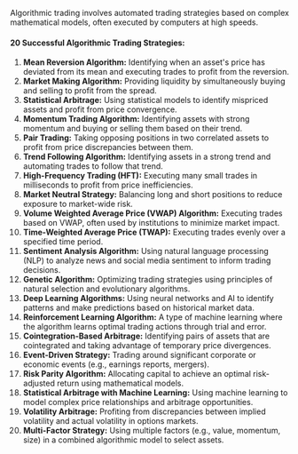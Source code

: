 Algorithmic trading involves automated trading strategies based on complex mathematical models, often executed by computers at high speeds.

#### 20 Successful Algorithmic Trading Strategies:

1. **Mean Reversion Algorithm:** Identifying when an asset's price has deviated from its mean and executing trades to profit from the reversion.
2. **Market Making Algorithm:** Providing liquidity by simultaneously buying and selling to profit from the spread.
3. **Statistical Arbitrage:** Using statistical models to identify mispriced assets and profit from price convergence.
4. **Momentum Trading Algorithm:** Identifying assets with strong momentum and buying or selling them based on their trend.
5. **Pair Trading:** Taking opposing positions in two correlated assets to profit from price discrepancies between them.
6. **Trend Following Algorithm:** Identifying assets in a strong trend and automating trades to follow that trend.
7. **High-Frequency Trading (HFT):** Executing many small trades in milliseconds to profit from price inefficiencies.
8. **Market Neutral Strategy:** Balancing long and short positions to reduce exposure to market-wide risk.
9. **Volume Weighted Average Price (VWAP) Algorithm:** Executing trades based on VWAP, often used by institutions to minimize market impact.
10. **Time-Weighted Average Price (TWAP):** Executing trades evenly over a specified time period.
11. **Sentiment Analysis Algorithm:** Using natural language processing (NLP) to analyze news and social media sentiment to inform trading decisions.
12. **Genetic Algorithm:** Optimizing trading strategies using principles of natural selection and evolutionary algorithms.
13. **Deep Learning Algorithms:** Using neural networks and AI to identify patterns and make predictions based on historical market data.
14. **Reinforcement Learning Algorithm:** A type of machine learning where the algorithm learns optimal trading actions through trial and error.
15. **Cointegration-Based Arbitrage:** Identifying pairs of assets that are cointegrated and taking advantage of temporary price divergences.
16. **Event-Driven Strategy:** Trading around significant corporate or economic events (e.g., earnings reports, mergers).
17. **Risk Parity Algorithm:** Allocating capital to achieve an optimal risk-adjusted return using mathematical models.
18. **Statistical Arbitrage with Machine Learning:** Using machine learning to model complex price relationships and arbitrage opportunities.
19. **Volatility Arbitrage:** Profiting from discrepancies between implied volatility and actual volatility in options markets.
20. **Multi-Factor Strategy:** Using multiple factors (e.g., value, momentum, size) in a combined algorithmic model to select assets.